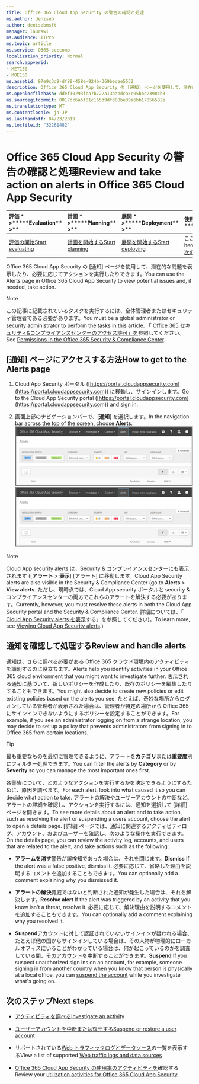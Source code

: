```yaml
---
title: Office 365 Cloud App Security の警告の確認と処理
ms.author: deniseb
author: denisebmsft
manager: laurawi
ms.audience: ITPro
ms.topic: article
ms.service: O365-seccomp
localization_priority: Normal
search.appverid:
- MET150
- MOE150
ms.assetid: 97e9c3d9-df89-458e-924b-369becee5532
description: Office 365 Cloud App Security の [通知] ページを使用して、潜在的な問題を表示し、処理を実行します。 通知を破棄または解決し、必要に応じてユーザーアカウントを中断することができます。
ms.openlocfilehash: ddef10293fca7b722a13babdca5c05bbe2398cb3
ms.sourcegitcommit: 0017dc6a5f81c165d9dfd88be39a6bb17856582e
ms.translationtype: MT
ms.contentlocale: ja-JP
ms.lasthandoff: 04/23/2019
ms.locfileid: "32261482"
---
```

# <a name="review-and-take-action-on-alerts-in-office-365-cloud-app-security"></a><span data-ttu-id="a3849-104">Office 365 Cloud App Security の警告の確認と処理</span><span class="sxs-lookup"><span data-stu-id="a3849-104">Review and take action on alerts in Office 365 Cloud App Security</span></span>
  
|<span data-ttu-id="a3849-105">評価 \* *\>*\*</span><span class="sxs-lookup"><span data-stu-id="a3849-105">\*\*\*\*Evaluation\*\* \>\*\*</span></span>|<span data-ttu-id="a3849-106">計画 \* *\>*\*</span><span class="sxs-lookup"><span data-stu-id="a3849-106">\*\*\*\*Planning\*\* \>\*\*</span></span>|<span data-ttu-id="a3849-107">展開 \* *\>*\*</span><span class="sxs-lookup"><span data-stu-id="a3849-107">\*\*\*\*Deployment\*\* \>\*\*</span></span>|<span data-ttu-id="a3849-108">使用率 \* \* \* \*</span><span class="sxs-lookup"><span data-stu-id="a3849-108">\*\*\*\*Utilization\*\*\*\*</span></span>|
|:-----|:-----|:-----|:-----|
|[<span data-ttu-id="a3849-109">評価の開始</span><span class="sxs-lookup"><span data-stu-id="a3849-109">Start evaluating</span></span>](office-365-cas-overview.md) <br/> |[<span data-ttu-id="a3849-110">計画を開始する</span><span class="sxs-lookup"><span data-stu-id="a3849-110">Start planning</span></span>](get-ready-for-office-365-cas.md) <br/> |[<span data-ttu-id="a3849-111">展開を開始する</span><span class="sxs-lookup"><span data-stu-id="a3849-111">Start deploying</span></span>](turn-on-office-365-cas.md) <br/> |<span data-ttu-id="a3849-112">ここでは、</span><span class="sxs-lookup"><span data-stu-id="a3849-112">You are here!</span></span>  <br/> [<span data-ttu-id="a3849-113">次の手順</span><span class="sxs-lookup"><span data-stu-id="a3849-113">Next steps</span></span>](#next-steps) <br/> |
   
<span data-ttu-id="a3849-114">Office 365 Cloud App Security の [通知] ページを使用して、潜在的な問題を表示したり、必要に応じてアクションを実行したりできます。</span><span class="sxs-lookup"><span data-stu-id="a3849-114">You can use the Alerts page in Office 365 Cloud App Security to view potential issues and, if needed, take action.</span></span>
  
> [!NOTE]
> <span data-ttu-id="a3849-115">この記事に記載されているタスクを実行するには、全体管理者またはセキュリティ管理者である必要があります。</span><span class="sxs-lookup"><span data-stu-id="a3849-115">You must be a global administrator or security administrator to perform the tasks in this article.</span></span> <span data-ttu-id="a3849-116">「 [Office 365 セキュリティ&amp;コンプライアンスセンターのアクセス許可」を](permissions-in-the-security-and-compliance-center.md)参照してください。</span><span class="sxs-lookup"><span data-stu-id="a3849-116">See [Permissions in the Office 365 Security &amp; Compliance Center](permissions-in-the-security-and-compliance-center.md).</span></span> 
  
## <a name="how-to-get-to-the-alerts-page"></a><span data-ttu-id="a3849-117">[通知] ページにアクセスする方法</span><span class="sxs-lookup"><span data-stu-id="a3849-117">How to get to the Alerts page</span></span>

1. <span data-ttu-id="a3849-118">Cloud App Security ポータル ([https://portal.cloudappsecurity.com](https://portal.cloudappsecurity.com)) に移動し、サインインします。</span><span class="sxs-lookup"><span data-stu-id="a3849-118">Go to the Cloud App Security portal ([https://portal.cloudappsecurity.com](https://portal.cloudappsecurity.com)) and sign in.</span></span>
  
2. <span data-ttu-id="a3849-119">画面上部のナビゲーションバーで、[**通知**] を選択します。</span><span class="sxs-lookup"><span data-stu-id="a3849-119">In the navigation bar across the top of the screen, choose **Alerts**.</span></span><br/><span data-ttu-id="a3849-120">![[通知] ページには、トリガーされた通知と実行されたアクションが表示されます。](media/3b53d4c9-4b13-435d-8547-8c0f9ae6b914.png)</span><span class="sxs-lookup"><span data-stu-id="a3849-120">![On the Alerts page, you can see alerts that were triggered and any actions taken.](media/3b53d4c9-4b13-435d-8547-8c0f9ae6b914.png)</span></span>
 
> [!NOTE]
> <span data-ttu-id="a3849-121">Cloud App security alerts は、Security & コンプライアンスセンターにも表示されます ([**アラート** > **表示**] [アラート] に移動します。</span><span class="sxs-lookup"><span data-stu-id="a3849-121">Cloud App Security alerts are also visible in the Security & Compliance Center (go to **Alerts** > **View alerts**.</span></span> <span data-ttu-id="a3849-122">ただし、現時点では、Cloud App security ポータルと security & コンプライアンスセンターの両方でこれらのアラートを解決する必要があります。</span><span class="sxs-lookup"><span data-stu-id="a3849-122">Currently, however, you must resolve these alerts in both the Cloud App Security portal and the Security & Compliance Center.</span></span> <span data-ttu-id="a3849-123">詳細については、「 [Cloud App Security alerts を表示](alert-policies.md#viewing-cloud-app-security-alerts)する」を参照してください)。</span><span class="sxs-lookup"><span data-stu-id="a3849-123">To learn more, see [Viewing Cloud App Security alerts](alert-policies.md#viewing-cloud-app-security-alerts).)</span></span> 
 
## <a name="review-and-handle-alerts"></a><span data-ttu-id="a3849-124">通知を確認して処理する</span><span class="sxs-lookup"><span data-stu-id="a3849-124">Review and handle alerts</span></span>

<span data-ttu-id="a3849-125">通知は、さらに調べる必要がある Office 365 クラウド環境内のアクティビティを識別するのに役立ちます。</span><span class="sxs-lookup"><span data-stu-id="a3849-125">Alerts help you identify activities in your Office 365 cloud environment that you might want to investigate further.</span></span> <span data-ttu-id="a3849-126">表示される通知に基づいて、新しいポリシーを作成したり、既存のポリシーを編集したりすることもできます。</span><span class="sxs-lookup"><span data-stu-id="a3849-126">You might also decide to create new policies or edit existing policies based on the alerts you see.</span></span> <span data-ttu-id="a3849-127">たとえば、奇妙な場所からログオンしている管理者が表示された場合は、管理者が特定の場所から Office 365 にサインインできないようにするポリシーを設定することができます。</span><span class="sxs-lookup"><span data-stu-id="a3849-127">For example, if you see an administrator logging on from a strange location, you may decide to set up a policy that prevents administrators from signing in to Office 365 from certain locations.</span></span>
  
> [!TIP]
> <span data-ttu-id="a3849-128">最も重要なものを最初に管理できるように、アラートを**カテゴリ**または**重要度**別にフィルター処理できます。</span><span class="sxs-lookup"><span data-stu-id="a3849-128">You can filter the alerts by **Category** or by **Severity** so you can manage the most important ones first.</span></span> 
  
<span data-ttu-id="a3849-129">各警告について、どのようなアクションを実行するかを決定できるようにするために、原因を調べます。</span><span class="sxs-lookup"><span data-stu-id="a3849-129">For each alert, look into what caused it so you can decide what action to take.</span></span> <span data-ttu-id="a3849-130">アラートの解決やユーザーアカウントの中断など、アラートの詳細を確認し、アクションを実行するには、通知を選択して [詳細] ページを開きます。</span><span class="sxs-lookup"><span data-stu-id="a3849-130">To see more details about an alert and to take action, such as resolving the alert or suspending a users account, choose the alert to open a details page.</span></span> <span data-ttu-id="a3849-131">[詳細] ページでは、通知に関連するアクティビティログ、アカウント、およびユーザーを確認し、次のような操作を実行できます。</span><span class="sxs-lookup"><span data-stu-id="a3849-131">On the details page, you can review the activity log, accounts, and users that are related to the alert, and take actions such as the following:</span></span>
  
- <span data-ttu-id="a3849-132">**アラームを消す**警告が誤検知であった場合は、それを閉じます。</span><span class="sxs-lookup"><span data-stu-id="a3849-132">**Dismiss** If the alert was a false positive, dismiss it.</span></span> <span data-ttu-id="a3849-133">必要に応じて、省略した理由を説明するコメントを追加することもできます。</span><span class="sxs-lookup"><span data-stu-id="a3849-133">You can optionally add a comment explaining why you dismissed it.</span></span> 
    
- <span data-ttu-id="a3849-134">**アラートの解決**脅威ではないと判断された通知が発生した場合は、それを解決します。</span><span class="sxs-lookup"><span data-stu-id="a3849-134">**Resolve alert** If the alert was triggered by an activity that you know isn't a threat, resolve it.</span></span> <span data-ttu-id="a3849-135">必要に応じて、解決理由を説明するコメントを追加することもできます。</span><span class="sxs-lookup"><span data-stu-id="a3849-135">You can optionally add a comment explaining why you resolved it.</span></span> 
    
- <span data-ttu-id="a3849-136">**Suspend**アカウントに対して認証されていないサインインが疑われる場合、たとえば他の国からサインインしている場合は、その人物が物理的にローカルオフィスにいることがわかっている場合は、何が起こっているのかを調査している間、[そのアカウントを中断](suspend-or-restore-an-account-in-ocas.md)することができます。</span><span class="sxs-lookup"><span data-stu-id="a3849-136">**Suspend** If you suspect unauthorized sign ins on an account, for example, someone signing in from another country when you know that person is physically at a local office, you can [suspend the account](suspend-or-restore-an-account-in-ocas.md) while you investigate what's going on.</span></span> 
    
## <a name="next-steps"></a><span data-ttu-id="a3849-137">次のステップ</span><span class="sxs-lookup"><span data-stu-id="a3849-137">Next steps</span></span>

- [<span data-ttu-id="a3849-138">アクティビティを調べる</span><span class="sxs-lookup"><span data-stu-id="a3849-138">Investigate an activity</span></span>](investigate-an-activity-in-office-365-cas.md)
    
- [<span data-ttu-id="a3849-139">ユーザーアカウントを中断または復元する</span><span class="sxs-lookup"><span data-stu-id="a3849-139">Suspend or restore a user account</span></span>](suspend-or-restore-an-account-in-ocas.md)
    
- <span data-ttu-id="a3849-140">サポートされている[Web トラフィックログとデータソース](web-traffic-logs-and-data-sources-for-ocas.md)の一覧を表示する</span><span class="sxs-lookup"><span data-stu-id="a3849-140">View a list of supported [Web traffic logs and data sources](web-traffic-logs-and-data-sources-for-ocas.md)</span></span>
    
- <span data-ttu-id="a3849-141">[Office 365 Cloud App Security の使用率のアクティビティを](utilization-activities-for-ocas.md)確認する</span><span class="sxs-lookup"><span data-stu-id="a3849-141">Review your [utilization activities for Office 365 Cloud App Security](utilization-activities-for-ocas.md)</span></span>
    

